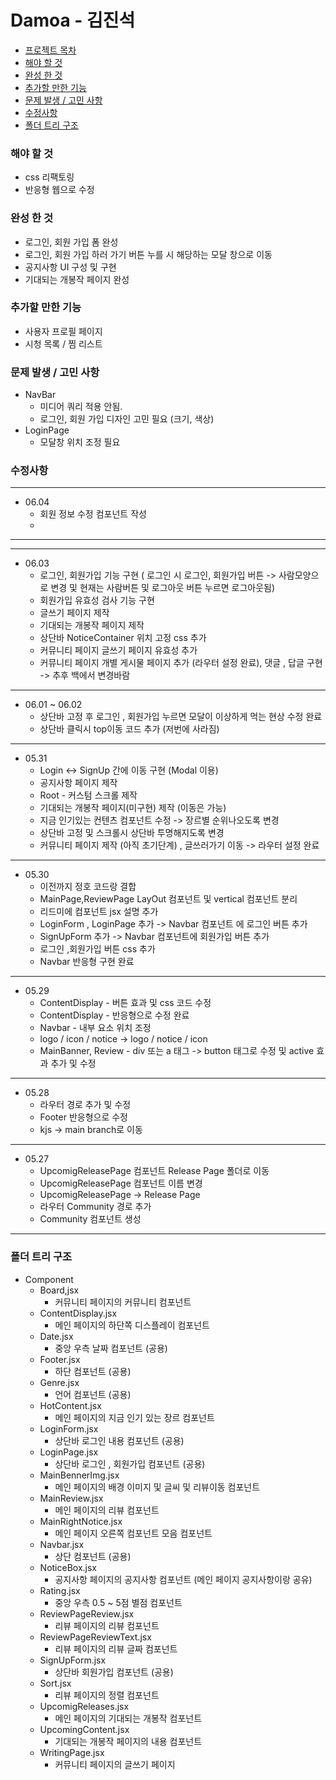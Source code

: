 # Damoa - 김진석

-   [프로젝트 목차](#프로젝트-목차)
-   [해야 할 것](#해야-할-것)
-   [완성 한 것](#완성-한-것)
-   [추가할 만한 기능](#추가할-만한-기능)
-   [문제 발생 / 고민 사항](#문제-발생--고민-사항)
-   [수정사항](#수정사항)
-   [폴더 트리 구조](#폴더-트리-구조)

### 해야 할 것

-   css 리팩토링
-   반응형 웹으로 수정

### 완성 한 것

-   로그인, 회원 가입 폼 완성
-   로그인, 회원 가입 하러 가기 버튼 누를 시 해당하는 모달 창으로 이동
-   공지사항 UI 구성 및 구현
-   기대되는 개봉작 페이지 완성

### 추가할 만한 기능

-   사용자 프로필 페이지
-   시청 목록 / 찜 리스트

### 문제 발생 / 고민 사항

-   NavBar
    -   미디어 쿼리 적용 안됨.
    -   로그인, 회원 가입 디자인 고민 필요 (크기, 색상)
-   LoginPage
    -   모달창 위치 조정 필요

### 수정사항

<hr>

-   06.04
    -   회원 정보 수정 컴포넌트 작성
    -

<hr>

<hr>

-   06.03
    -   로그인, 회원가입 기능 구현 ( 로그인 시 로그인, 회원가입 버튼 -> 사람모양으로 변경 및 현재는 사람버튼 및 로그아웃 버튼 누르면 로그아웃됨)
    -   회원가입 유효성 검사 기능 구현
    -   글쓰기 페이지 제작
    -   기대되는 개봉작 페이지 제작
    -   상단바 NoticeContainer 위치 고정 css 추가
    -   커뮤니티 페이지 글쓰기 페이지 유효성 추가
    -   커뮤니티 페이지 개별 게시물 페이지 추가 (라우터 설정 완료), 댓글 , 답글 구현 -> 추후 백에서 변경바람

<hr>

-   06.01 ~ 06.02
    -   상단바 고정 후 로그인 , 회원가입 누르면 모달이 이상하게 먹는 현상 수정 완료
    -   상단바 클릭시 top이동 코드 추가 (저번에 사라짐)

<hr>

-   05.31
    -   Login <-> SignUp 간에 이동 구현 (Modal 이용)
    -   공지사항 페이지 제작
    -   Root - 커스텀 스크롤 제작
    -   기대되는 개봉작 페이지(미구현) 제작 (이동은 가능)
    -   지금 인기있는 컨텐츠 컴포넌트 수정 -> 장르별 순위나오도록 변경
    -   상단바 고정 및 스크롤시 상단바 투명해지도록 변경
    -   커뮤니티 페이지 제작 (아직 초기단계) , 글쓰러가기 이동 -> 라우터 설정 완료

<hr>

-   05.30
    -   이전까지 정호 코드랑 결합
    -   MainPage,ReviewPage LayOut 컴포넌트 및 vertical 컴포넌트 분리
    -   리드미에 컴포넌트 jsx 설명 추가
    -   LoginForm , LoginPage 추가 -> Navbar 컴포넌트 에 로그인 버튼 추가
    -   SignUpForm 추가 -> Navbar 컴포넌트에 회원가입 버튼 추가
    -   로그인 ,회원가입 버튼 css 추가
    -   Navbar 반응형 구현 완료

<hr>

-   05.29
    -   ContentDisplay - 버튼 효과 및 css 코드 수정
    -   ContentDisplay - 반응형으로 수정 완료
    -   Navbar - 내부 요소 위치 조정
    -   logo / icon / notice -> logo / notice / icon
    -   MainBanner, Review - div 또는 a 태그 -> button 태그로 수정 및 active 효과 추가 및 수정

<hr>

-   05.28
    -   라우터 경로 추가 및 수정
    -   Footer 반응형으로 수정
    -   kjs -> main branch로 이동

<hr>

-   05.27
    -   UpcomigReleasePage 컴포넌트 Release Page 폴더로 이동
    -   UpcomigReleasePage 컴포넌트 이름 변경
    -   UpcomigReleasePage -> Release Page
    -   라우터 Community 경로 추가
    -   Community 컴포넌트 생성

<hr>

### 폴더 트리 구조

-   Component
    -   Board,jsx
        -   커뮤니티 페이지의 커뮤니티 컴포넌트
    -   ContentDisplay.jsx
        -   메인 페이지의 하단쪽 디스플레이 컴포넌트
    -   Date.jsx
        -   중앙 우측 날짜 컴포넌트 (공용)
    -   Footer.jsx
        -   하단 컴포넌트 (공용)
    -   Genre.jsx
        -   언어 컴포넌트 (공용)
    -   HotContent.jsx
        -   메인 페이지의 지금 인기 있는 장르 컴포넌트
    -   LoginForm.jsx
        -   상단바 로그인 내용 컴포넌트 (공용)
    -   LoginPage.jsx
        -   상단바 로그인 , 회원가입 컴포넌트 (공용)
    -   MainBennerImg.jsx
        -   메인 페이지의 배경 이미지 및 글씨 및 리뷰이동 컴포넌트
    -   MainReview.jsx
        -   메인 페이지의 리뷰 컴포넌트
    -   MainRightNotice.jsx
        -   메인 페이지 오른쪽 컴포넌트 모음 컴포넌트
    -   Navbar.jsx
        -   상단 컴포넌트 (공용)
    -   NoticeBox.jsx
        -   공지사항 페이지의 공지사항 컴포넌트 (메인 페이지 공지사항이랑 공유)
    -   Rating.jsx
        -   중앙 우측 0.5 ~ 5점 별점 컴포넌트
    -   ReviewPageReview.jsx
        -   리뷰 페이지의 리뷰 컴포넌트
    -   ReviewPageReviewText.jsx
        -   리뷰 페이지의 리뷰 글짜 컴포넌트
    -   SignUpForm.jsx
        -   상단바 회원가입 컴포넌트 (공용)
    -   Sort.jsx
        -   리뷰 페이지의 정렬 컴포넌트
    -   UpcomigReleases.jsx
        -   메인 페이지의 기대되는 개봉작 컴포넌트
    -   UpcomingContent.jsx
        -   기대되는 개봉작 페이지의 내용 컴포넌트
    -   WritingPage.jsx
        -   커뮤니티 페이지의 글쓰기 페이지
